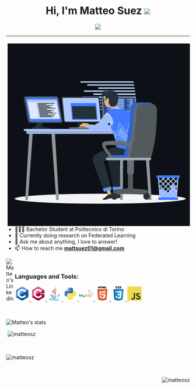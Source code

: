 <h1 align="center">Hi, I'm Matteo Suez <img src="https://media.giphy.com/media/hvRJCLFzcasrR4ia7z/giphy.gif" width="35"></h1>
<p align="center">
  <a href="https://github.com/DenverCoder1/readme-typing-svg"><img src="https://readme-typing-svg.herokuapp.com?lines=Computer+Engineering+Student;Software+Engineering%20|%20Machine+Learning;Always%20mastering%20new%20skills&center=true&width=500&height=50"></a>
</p>
<hr/>
<h4 align="center"></h4>

<p><img align="right" src="https://github.com/matteosz/matteosz/blob/Tank/src/coding_animation.gif" alt="matteosz" /></p>

- 👨🏽‍💻 Bachelor Student at Politecnico di Torino
- 🌱 Currently doing research on Federated Learning
- 💬 Ask me about anything, I love to answer!
- 📫 How to reach me **mattsuez01@gmail.com**
<a href="https://www.linkedin.com/in/matteo-suez/">
  <img align="left" alt="Matteo's LinkedIn" width="24px" src="https://img.icons8.com/nolan/96/linkedin.png" />
</a>

<br>

<h3 align="left">Languages and Tools:</h3>
<p align="left"> <a href="https://www.cprogramming.com/" target="_blank"
    rel="noreferrer"> <img src="https://raw.githubusercontent.com/devicons/devicon/master/icons/c/c-original.svg"
      alt="c" width="40" height="40" /> </a> <a href="https://www.w3schools.com/cpp/" target="_blank" rel="noreferrer">
    <img src="https://raw.githubusercontent.com/devicons/devicon/master/icons/cplusplus/cplusplus-original.svg"
      alt="cplusplus" width="40" height="40" /> </a>  <a href="https://www.java.com" target="_blank" rel="noreferrer"> <img
      src="https://raw.githubusercontent.com/devicons/devicon/master/icons/java/java-original.svg" alt="java" width="40"
      height="40" /> </a>
  <a href="https://www.python.org" target="_blank" rel="noreferrer"> <img
      src="https://raw.githubusercontent.com/devicons/devicon/master/icons/python/python-original.svg" alt="python"
      width="40" height="40" /> </a>
  <a href="https://www.mysql.com/" target="_blank" rel="noreferrer"> <img
      src="https://raw.githubusercontent.com/devicons/devicon/master/icons/mysql/mysql-original-wordmark.svg"
      alt="mysql" width="40" height="40" /> </a> 
  <a href="https://www.w3.org/html/" target="_blank" rel="noreferrer"> <img
      src="https://raw.githubusercontent.com/devicons/devicon/master/icons/html5/html5-original-wordmark.svg"
      alt="html5" width="40" height="40" /> </a>
  <a href="https://www.w3schools.com/css/" target="_blank"
    rel="noreferrer"> <img
      src="https://raw.githubusercontent.com/devicons/devicon/master/icons/css3/css3-original-wordmark.svg" alt="css3"
      width="40" height="40" /> </a> <a href="https://developer.mozilla.org/en-US/docs/Web/JavaScript" target="_blank"
    rel="noreferrer"> <img
      src="https://raw.githubusercontent.com/devicons/devicon/master/icons/javascript/javascript-original.svg"
      alt="javascript" width="40" height="40" /> </a> </p>
<br>

<p><img align="center"
    src="https://github-readme-stats.vercel.app/api/top-langs?username=matteosz&show_icons=true&locale=en&layout=compact"
    alt="Matteo's stats" /></p>

<p>&nbsp;<img align="center" src="https://github-readme-stats.vercel.app/api?username=matteosz&show_icons=true&locale=en"
    alt="matteosz" /></p>
<br>
<p><img align="center" src="https://github-readme-streak-stats.herokuapp.com/?user=matteosz&" alt="matteosz" /></p>
<br>
<p align="right"><img src="https://komarev.com/ghpvc/?username=matteosz&label=Profile%20views&color=0e75b6&style=flat"
    alt="matteosz" /> 
</p>
